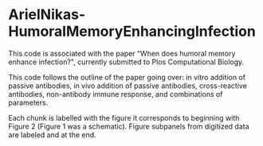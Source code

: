 # ArielNikas-HumoralMemoryEnhancingInfection
This code is associated with the paper "When does humoral memory enhance infection?", currently submitted to Plos Computational Biology. 

This code follows the outline of the paper going over: in vitro addition of passive antibodies, in vivo addition of passive antibodies,  cross-reactive antibodies, non-antibody immune response, and combinations of parameters. 

Each chunk is labelled with the figure it corresponds to beginning with Figure 2 (Figure 1 was a schematic). Figure subpanels from digitized data are labeled and at the end. 
